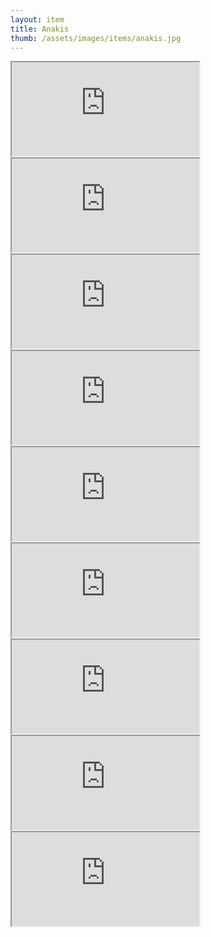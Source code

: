 ```yaml
---
layout: item
title: Anakis
thumb: /assets/images/items/anakis.jpg
---
```

<iframe onload="" src="http://magic-items.herokuapp.com/item/embed/1"></iframe>
<iframe onload="" src="http://magic-items.herokuapp.com/item/embed/57"></iframe>
<iframe onload="" src="http://magic-items.herokuapp.com/item/embed/77"></iframe>

<iframe onload="" src="http://magic-items.herokuapp.com/item/embed/44"></iframe>
<iframe onload="" src="http://magic-items.herokuapp.com/item/embed/54"></iframe>
<iframe onload="" src="http://magic-items.herokuapp.com/item/embed/75"></iframe>
<iframe onload="" src="http://magic-items.herokuapp.com/item/embed/84"></iframe>
<iframe onload="" src="http://magic-items.herokuapp.com/item/embed/114"></iframe>
<iframe onload="" src="http://magic-items.herokuapp.com/item/embed/125"></iframe>
